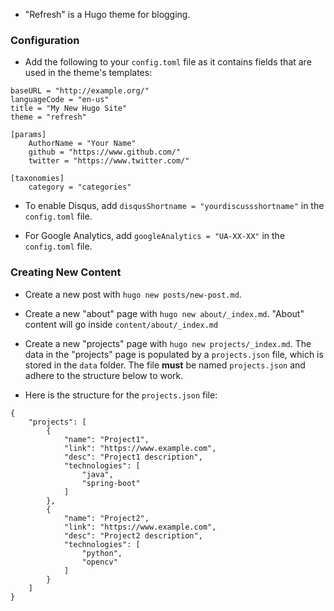 - "Refresh" is a Hugo theme for blogging.

### Configuration

- Add the following to your `config.toml` file as it contains fields that are used in the theme's templates:

```
baseURL = "http://example.org/"
languageCode = "en-us"
title = "My New Hugo Site"
theme = "refresh"

[params]
    AuthorName = "Your Name"
    github = "https://www.github.com/"
    twitter = "https://www.twitter.com/"

[taxonomies]
    category = "categories"
```

- To enable Disqus, add `disqusShortname = "yourdiscussshortname"` in the `config.toml` file.

- For Google Analytics, add `googleAnalytics = "UA-XX-XX"` in the `config.toml` file.

### Creating New Content

- Create a new post with `hugo new posts/new-post.md`.

- Create a new "about" page with `hugo new about/_index.md`. "About" content will go inside `content/about/_index.md`

- Create a new "projects" page with `hugo new projects/_index.md`. The data in the "projects" page is populated by a `projects.json` file, which is stored in the `data` folder. The file __must__ be named `projects.json` and adhere to the structure below to work.

- Here is the structure for the `projects.json` file:

```
{
    "projects": [
        {
            "name": "Project1",
            "link": "https://www.example.com",
            "desc": "Project1 description",
            "technologies": [
                "java",
                "spring-boot"
            ]
        },
        {
            "name": "Project2",
            "link": "https://www.example.com",
            "desc": "Project2 description",
            "technologies": [
                "python",
                "opencv"
            ]
        }
    ]
}
```

